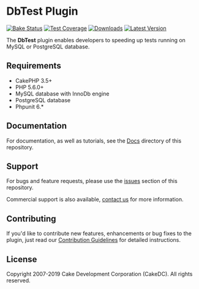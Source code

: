 DbTest Plugin
========================

[![Bake Status](https://secure.travis-ci.org/CakeDC/cakephp-db-test.png?branch=master)](http://travis-ci.org/CakeDC/cakephp-db-test)
[![Test Coverage](https://coveralls.io/repos/CakeDC/cakephp-db-test/badge.png?branch=master)](https://coveralls.io/r/CakeDC/cakephp-db-test?branch=master)
[![Downloads](https://poser.pugx.org/CakeDC/cakephp-db-test/d/total.png)](https://packagist.org/packages/CakeDC/cakephp-db-test)
[![Latest Version](https://poser.pugx.org/CakeDC/cakephp-db-test/v/stable.png)](https://packagist.org/packages/CakeDC/cakephp-db-test)

The **DbTest** plugin enables developers to speeding up tests running on MySQL or PostgreSQL database.

Requirements
------------

* CakePHP 3.5+
* PHP 5.6.0+
* MySQL database with InnoDb engine
* PostgreSQL database
* Phpunit 6.*

Documentation
-------------

For documentation, as well as tutorials, see the [Docs](Docs/Home.md) directory of this repository.

Support
-------

For bugs and feature requests, please use the [issues](https://git.cakedc.com/cakedc/db_test/issues) section of this repository. 

Commercial support is also available, [contact us](http://cakedc.com/contact) for more information.

Contributing
------------

If you'd like to contribute new features, enhancements or bug fixes to the plugin, just read our [Contribution Guidelines](http://cakedc.com/plugins) for detailed instructions.

License
-------

Copyright 2007-2019 Cake Development Corporation (CakeDC). All rights reserved.

